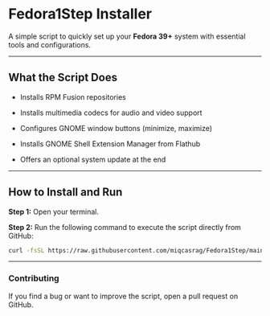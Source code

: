 # **Fedora1Step Installer**

A simple script to quickly set up your **Fedora 39+** system with essential tools and configurations.

---

## **What the Script Does**

- Installs RPM Fusion repositories

- Installs multimedia codecs for audio and video support

- Configures GNOME window buttons (minimize, maximize)

- Installs GNOME Shell Extension Manager from Flathub

- Offers an optional system update at the end

---

## **How to Install and Run**

**Step 1:** Open your terminal.

**Step 2:** Run the following command to execute the script directly from GitHub:


```bash
curl -fsSL https://raw.githubusercontent.com/miqcasrag/Fedora1Step/main/Fedora1Step.sh -o Fedora1Step.sh && sudo bash Fedora1Step.sh
```

---

### **Contributing**

If you find a bug or want to improve the script, open a pull request on GitHub.
